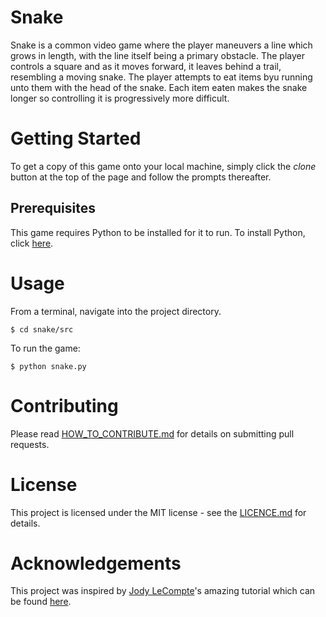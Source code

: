 # Snake
Snake is a common video game where the player maneuvers a line which
grows in length, with the line itself being a primary obstacle. The
player controls a square and as it moves forward, it leaves behind a
trail, resembling a moving snake. The player attempts to eat items byu
running unto them with the head of the snake. Each item eaten makes the
snake longer so controlling it is progressively more difficult.

# Getting Started
To get a copy of this game onto your local machine, simply click the
*clone* button at the top of the page and follow the prompts thereafter.

## Prerequisites
This game requires Python to be installed for it to run. To install
Python, click [here](https://www.python.org/downloads/). 

# Usage
From a terminal, navigate into the project directory. 
```
$ cd snake/src
```
To run the game: 
```
$ python snake.py
```
# Contributing
Please read [HOW_TO_CONTRIBUTE.md](https://github.com/eric-mahasi/snake/blob/master/HOW_TO_CONTRIBUTE.md) for details on submitting pull
requests.

# License
This project is licensed under the MIT license - see the [LICENCE.md](https://github.com/eric-mahasi/snake/blob/master/LICENSE.md)
for details.

# Acknowledgements
This project was inspired by
[Jody LeCompte](https://github.com/jodylecompte/)'s amazing tutorial
which can be found [here](https://medium.com/@jodylecompte/code-your-first-game-in-pygame-5585dfcc6388).